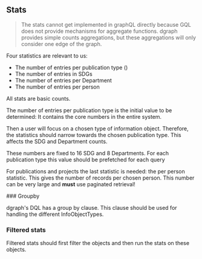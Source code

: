 ## Stats

> The stats cannot get implemented in graphQL directly because GQL does not provide mechanisms for aggregate functions. dgraph provides simple counts aggregations, but these aggregations will only consider one edge of the graph. 

Four statistics are relevant to us: 

- The number of entries per publication type ()
- The number of entries in SDGs
- The number of entries per Department 
- The number of entries per person

All stats are basic counts. 

The number of entries per publication type is the initial value to be determined: It contains the core numbers in the entire system. 

Then a user will focus on a chosen type of information object. Therefore, the statistics should narrow towards the chosen publication type. This affects the SDG and Department counts. 

These numbers are fixed to 16 SDG and 8 Departments. For each publication type this value should be prefetched for each query

For publications and projects the last statistic is needed: the per person statistic. This gives the number of records per chosen person. This number can be very large and **must** use paginated retrieval! 

### Groupby

dgraph's DQL has a group by clause. This clause should be used for handling the different InfoObjectTypes.

### Filtered stats

Filtered stats should first filter the objects and then run the stats on these objects.

